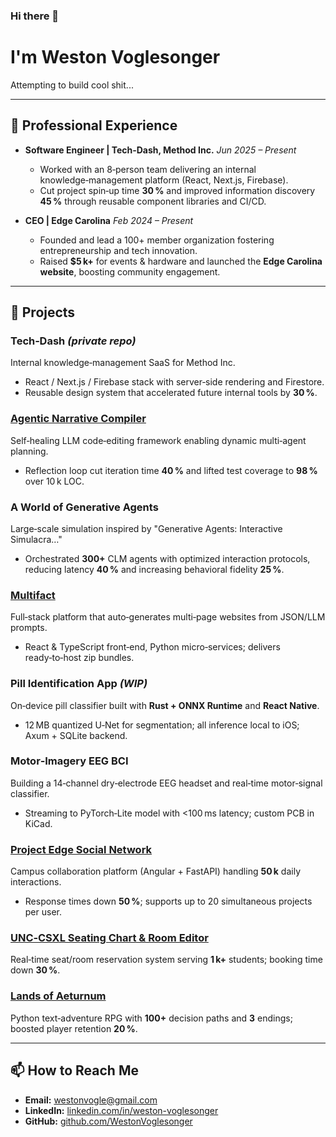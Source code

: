 ### Hi there 👋

# I'm Weston Voglesonger

Attempting to build cool shit...

---

## 💼 Professional Experience

* **Software Engineer | Tech‑Dash, Method Inc.**
  *Jun 2025 – Present*

  * Worked with an 8‑person team delivering an internal knowledge‑management platform (React, Next.js, Firebase).
  * Cut project spin‑up time **30 %** and improved information discovery **45 %** through reusable component libraries and CI/CD.

* **CEO | Edge Carolina**
  *Feb 2024 – Present*

  * Founded and lead a 100+ member organization fostering entrepreneurship and tech innovation.
  * Raised **\$5 k+** for events & hardware and launched the **Edge Carolina website**, boosting community engagement.

---

## 🚀 Projects

### Tech‑Dash *(private repo)*

Internal knowledge‑management SaaS for Method Inc.

* React / Next.js / Firebase stack with server‑side rendering and Firestore.
* Reusable design system that accelerated future internal tools by **30 %**.

### [Agentic Narrative Compiler](https://github.com/WestonVoglesonger/Agentic-Narrative-Compiler)

Self‑healing LLM code‑editing framework enabling dynamic multi‑agent planning.

* Reflection loop cut iteration time **40 %** and lifted test coverage to **98 %** over 10 k LOC.

### A World of Generative Agents

Large‑scale simulation inspired by "Generative Agents: Interactive Simulacra…"

* Orchestrated **300+** CLM agents with optimized interaction protocols, reducing latency **40 %** and increasing behavioral fidelity **25 %**.

### [Multifact](https://github.com/WestonVoglesonger/Multifact-V4)

Full‑stack platform that auto‑generates multi‑page websites from JSON/LLM prompts.

* React & TypeScript front‑end, Python micro‑services; delivers ready‑to‑host zip bundles.

### Pill Identification App *(WIP)*

On‑device pill classifier built with **Rust + ONNX Runtime** and **React Native**.

* 12 MB quantized U‑Net for segmentation; all inference local to iOS; Axum + SQLite backend.

### Motor‑Imagery EEG BCI

Building a 14‑channel dry‑electrode EEG headset and real‑time motor‑signal classifier.

* Streaming to PyTorch‑Lite model with <100 ms latency; custom PCB in KiCad.

### [Project Edge Social Network](https://github.com/WestonVoglesonger/Project-Edge)

Campus collaboration platform (Angular + FastAPI) handling **50 k** daily interactions.

* Response times down **50 %**; supports up to 20 simultaneous projects per user.

### [UNC‑CSXL Seating Chart & Room Editor](https://github.com/comp423-24s/csxl-final-team-d2)

Real‑time seat/room reservation system serving **1 k+** students; booking time down **30 %**.

### [Lands of Aeturnum](https://github.com/WestonVoglesonger/Sons-of-Arnor)

Python text‑adventure RPG with **100+** decision paths and **3** endings; boosted player retention **20 %**.

---

## 📫 How to Reach Me

* **Email:** [westonvogle@gmail.com](mailto:westonvogle@gmail.com)
* **LinkedIn:** [linkedin.com/in/weston-voglesonger](https://linkedin.com/in/weston-voglesonger)
* **GitHub:** [github.com/WestonVoglesonger](https://github.com/WestonVoglesonger)
